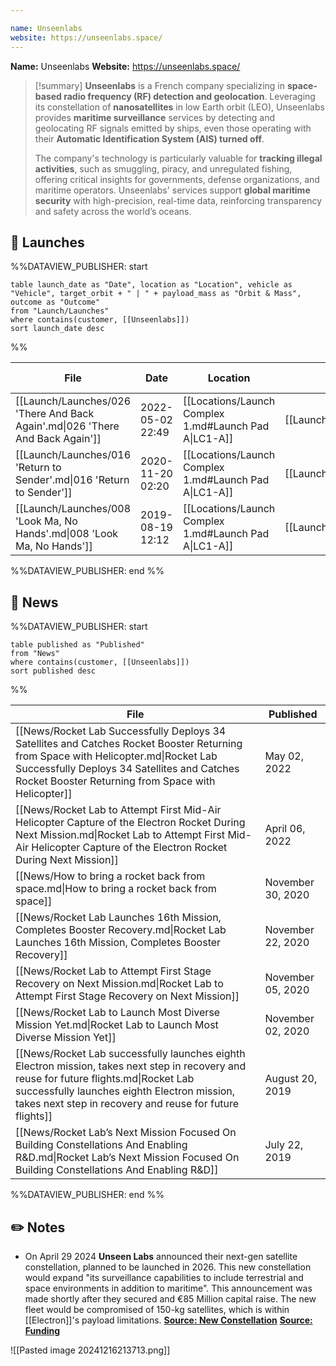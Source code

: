 ```yaml
---

name: Unseenlabs
website: https://unseenlabs.space/
---
```


**Name:** Unseenlabs
**Website:** https://unseenlabs.space/

>[!summary]
**Unseenlabs** is a French company specializing in **space-based radio frequency (RF) detection and geolocation**. Leveraging its constellation of **nanosatellites** in low Earth orbit (LEO), Unseenlabs provides **maritime surveillance** services by detecting and geolocating RF signals emitted by ships, even those operating with their **Automatic Identification System (AIS) turned off**. 
>
>The company's technology is particularly valuable for **tracking illegal activities**, such as smuggling, piracy, and unregulated fishing, offering critical insights for governments, defense organizations, and maritime operators. Unseenlabs' services support **global maritime security** with high-precision, real-time data, reinforcing transparency and safety across the world’s oceans.


## 🚀 Launches

%%DATAVIEW_PUBLISHER: start
```
table launch_date as "Date", location as "Location", vehicle as "Vehicle", target_orbit + " | " + payload_mass as "Orbit & Mass", outcome as "Outcome"
from "Launch/Launches"
where contains(customer, [[Unseenlabs]])
sort launch_date desc
```
%%

| File                                                                          | Date             | Location                                              | Vehicle                          | Orbit & Mass              | Outcome   |
| ----------------------------------------------------------------------------- | ---------------- | ----------------------------------------------------- | -------------------------------- | ------------------------- | --------- |
| [[Launch/Launches/026 'There And Back Again'.md\|026 'There And Back Again']] | 2022-05-02 22:49 | [[Locations/Launch Complex 1.md#Launch Pad A\|LC1-A]] | [[Launch/Electron.md\|Electron]] | 520 km \| 94° \| Unknown  | ✅ Success |
| [[Launch/Launches/016 'Return to Sender'.md\|016 'Return to Sender']]         | 2020-11-20 02:20 | [[Locations/Launch Complex 1.md#Launch Pad A\|LC1-A]] | [[Launch/Electron.md\|Electron]] | 500 km \| 97.3° \| 200 kg | ✅ Success |
| [[Launch/Launches/008 'Look Ma, No Hands'.md\|008 'Look Ma, No Hands']]       | 2019-08-19 12:12 | [[Locations/Launch Complex 1.md#Launch Pad A\|LC1-A]] | [[Launch/Electron.md\|Electron]] | 510 km \| 94.8° \| 80 kg  | ✅ Success |

%%DATAVIEW_PUBLISHER: end %%

## 📰 News
%%DATAVIEW_PUBLISHER: start
```
table published as "Published"
from "News"
where contains(customer, [[Unseenlabs]])
sort published desc
```
%%

| File                                                                                                                                                                                                                                                 | Published         |
| ---------------------------------------------------------------------------------------------------------------------------------------------------------------------------------------------------------------------------------------------------- | ----------------- |
| [[News/Rocket Lab Successfully Deploys 34 Satellites and Catches Rocket Booster Returning from Space with Helicopter.md\|Rocket Lab Successfully Deploys 34 Satellites and Catches Rocket Booster Returning from Space with Helicopter]]             | May 02, 2022      |
| [[News/Rocket Lab to Attempt First Mid-Air Helicopter Capture of the Electron Rocket During Next Mission.md\|Rocket Lab to Attempt First Mid-Air Helicopter Capture of the Electron Rocket During Next Mission]]                                     | April 06, 2022    |
| [[News/How to bring a rocket back from space.md\|How to bring a rocket back from space]]                                                                                                                                                             | November 30, 2020 |
| [[News/Rocket Lab Launches 16th Mission, Completes Booster Recovery.md\|Rocket Lab Launches 16th Mission, Completes Booster Recovery]]                                                                                                               | November 22, 2020 |
| [[News/Rocket Lab to Attempt First Stage Recovery on Next Mission.md\|Rocket Lab to Attempt First Stage Recovery on Next Mission]]                                                                                                                   | November 05, 2020 |
| [[News/Rocket Lab to Launch Most Diverse Mission Yet.md\|Rocket Lab to Launch Most Diverse Mission Yet]]                                                                                                                                             | November 02, 2020 |
| [[News/Rocket Lab successfully launches eighth Electron mission,  takes next step in recovery and reuse for future flights.md\|Rocket Lab successfully launches eighth Electron mission,  takes next step in recovery and reuse for future flights]] | August 20, 2019   |
| [[News/Rocket Lab’s Next Mission Focused On Building Constellations And Enabling R&D.md\|Rocket Lab’s Next Mission Focused On Building Constellations And Enabling R&D]]                                                                             | July 22, 2019     |

%%DATAVIEW_PUBLISHER: end %%

## ✏️ Notes

 - On April 29 2024 **Unseen Labs** announced their next-gen satellite constellation, planned to be launched in 2026. This new constellation would expand "its surveillance capabilities to include terrestrial and space environments in addition to maritime". This announcement was made shortly after they secured and €85 Million capital raise. 
   The new fleet would be compromised of 150-kg satellites, which is within [[Electron]]'s payload limitations. 
   **[Source: New Constellation](https://unseenlabs.space/2024/04/29/unseenlabs-announces-next-generation-satellite-constellation-for-2026-to-monitor-sea-land-and-space-environments-from-space/)**
   [**Source: Funding**](https://unseenlabs.space/2024/02/26/unseenlabs-announces-a-record-breaking-fundraising-of-e85-million/)

![[Pasted image 20241216213713.png]]